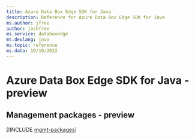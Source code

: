 ```yaml
---
title: Azure Data Box Edge SDK for Java
description: Reference for Azure Data Box Edge SDK for Java
ms.author: jfree
author: joshfree
ms.service: databoxedge
ms.devlang: java
ms.topic: reference
ms.data: 10/10/2022
---
```

# Azure Data Box Edge SDK for Java - preview

## Management packages - preview
[!INCLUDE [mgmt-packages](data-box-edge-mgmt-index.md)]
